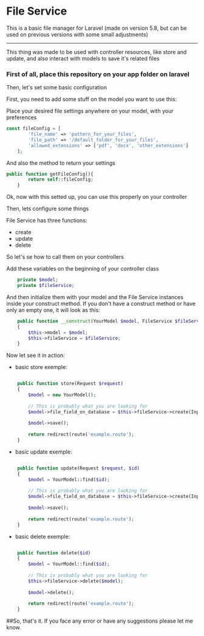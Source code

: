File Service
=======

This is a basic file manager for Laravel (made on version 5.8, but can be used on previous versions with some small adjustments)

---



This thing was made to be used with controller resources, like store and update, and also interact with models to save it's related files



### First of all, place this repository on your app folder on laravel



Then, let's set some basic configuration




First, you need to add some stuff on the model you want to use this:




Place your desired file settings anywhere on your model, with your preferences

``` php
const fileConfig = [
        'file_name' => 'pattern_for_your_files',
        'file_path' => '/default_folder_for_your_files',
        'allowed_extensions' => ['pdf', 'docx', 'other_extensions']
    ];
```

And also the method to return your settings

``` php
public function getFileConfig(){
        return self::fileConfig;
    }
```


Ok, now with this setted up, you can use this properly on your controller


Then, lets configure some things


File Service has three functions: 
  
  * create
  * update 
  * delete


So let's se how to call them on your controllers


Add these variables on the beginning of your controller class

``` php
    private $model;
    private $fileService;
```

And then initialize them with your model and the File Service instances inside your construct method. If you don't have a construct method or have only an empty one, it will look as this:

``` php
    public function __construct(YourModel $model, FileService $fileService)
    {
        $this->model = $model;
        $this->fileService = $fileService;
    }
```

Now let see it in action:

  * basic store exemple:

``` php

    public function store(Request $request)
    {
        $model = new YourModel();
        
        // This is probably what you are looking for
        $model->file_field_on_database = $this->fileService->create(Input::file('file_upload'), $this->model)['file'];
        
        $model->save();
        
        return redirect(route('example.route');
    }
```


   * basic update exemple:

``` php

    public function update(Request $request, $id)
    {
        $model = YourModel::find($id);
        
        // This is probably what you are looking for
        $model->file_field_on_database = $this->fileService->create(Input::file('file_upload'), $this->model)['file'];
        
        $model->save();
        
        return redirect(route('example.route');
    }
```



* basic delete exemple:

``` php

    public function delete($id)
    {
        $model = YourModel::find($id);
        
        // This is probably what you are looking for
        $this->fileService->delete($model);
        
        $model->delete();
        
        return redirect(route('example.route');
    }
```


##So, that's it. If you face any error or have any suggestions please let me know.
